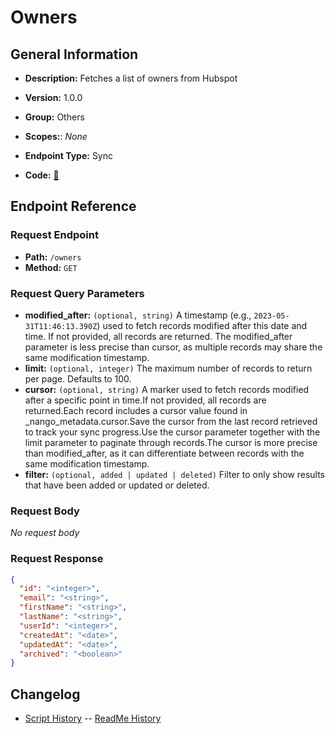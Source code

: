 # Owners

## General Information

- **Description:** Fetches a list of owners from Hubspot

- **Version:** 1.0.0
- **Group:** Others
- **Scopes:**: _None_
- **Endpoint Type:** Sync
- **Code:** [🔗](https://github.com/NangoHQ/integration-templates/tree/main/integrations/hubspot/syncs/owners.ts)

## Endpoint Reference

### Request Endpoint

- **Path:** `/owners`
- **Method:** `GET`

### Request Query Parameters

- **modified_after:** `(optional, string)` A timestamp (e.g., `2023-05-31T11:46:13.390Z`) used to fetch records modified after this date and time. If not provided, all records are returned. The modified_after parameter is less precise than cursor, as multiple records may share the same modification timestamp.
- **limit:** `(optional, integer)` The maximum number of records to return per page. Defaults to 100.
- **cursor:** `(optional, string)` A marker used to fetch records modified after a specific point in time.If not provided, all records are returned.Each record includes a cursor value found in _nango_metadata.cursor.Save the cursor from the last record retrieved to track your sync progress.Use the cursor parameter together with the limit parameter to paginate through records.The cursor is more precise than modified_after, as it can differentiate between records with the same modification timestamp.
- **filter:** `(optional, added | updated | deleted)` Filter to only show results that have been added or updated or deleted.

### Request Body

_No request body_

### Request Response

```json
{
  "id": "<integer>",
  "email": "<string>",
  "firstName": "<string>",
  "lastName": "<string>",
  "userId": "<integer>",
  "createdAt": "<date>",
  "updatedAt": "<date>",
  "archived": "<boolean>"
}
```

## Changelog

- [Script History](https://github.com/NangoHQ/integration-templates/commits/main/integrations/hubspot/syncs/owners.ts)
-- [ReadMe History](https://github.com/NangoHQ/integration-templates/commits/main/integrations/hubspot/syncs/owners.md)
